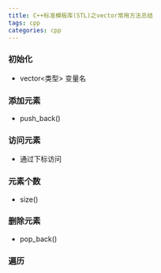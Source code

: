 ```yaml
---
title: C++标准模板库(STL)之vector常用方法总结
tags: cpp
categories: cpp
---
```




### 初始化

* vector<类型> 变量名



### 添加元素

* push_back()



### 访问元素

* 通过下标访问



### 元素个数

* size()



### 删除元素

* pop_back()



### 遍历

